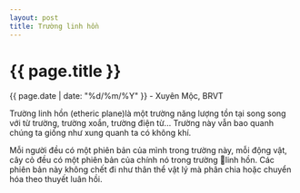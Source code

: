 ```yaml
---
layout: post
title: Trường linh hồn
---
```


{{ page.title }}
================
<p class="meta">{{ page.date | date: "%d/%m/%Y" }} - Xuyên Mộc, BRVT</p>

Trường linh hồn (etheric plane)là một trường năng lượng tồn tại song song với từ trường, trường xoắn, trường điện từ... Trường này vẫn bao quanh chúng ta giống như xung quanh ta có không khí. 

Mỗi người đều có một phiên bản của mình trong trường này, mỗi động vật, cây cỏ đều có một phiên bản của chính nó trong trường linh hồn. Các phiên bản này không chết đi như thân thể vật lý mà phân chia hoặc chuyển hóa theo thuyết luân hồi.
